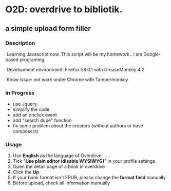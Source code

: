 # O2D: overdrive to bibliotik.

## a simple upload form filler

### Description

​	Learning Javascript now. This script will be my homework.. I am Google-based programing.

​	Development environment: Firefox 58.0.1 with GreaseMonkey 4.2

​	Know issue: not work under Chrome with Tampermonkey

### In Progress

- use Jquery
- simplify the code
- add an onclick event
- add "search dupe" function
- fix some problem about the creators (without authors or have composers)


### Usage

1. Use **English** as the language of Overdrive
2. Tick "**Use plain editor (disable WYSIWYG)**" in your profile settings.
3. Open the detail page of a book in overdrive
4. Click the **Up** 
5. If your book format isn't EPUB, please change the **format field** manually
6. Before upload, check all information manually